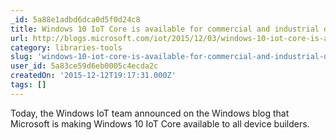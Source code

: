 ```yaml
---
_id: 5a88e1adbd6dca0d5f0d24c8
title: Windows 10 IoT Core is available for commercial and industrial device builders
url: http://blogs.microsoft.com/iot/2015/12/03/windows-10-iot-core-is-available-for-commercial-and-industrial-device-builders-2/?wt.mc_id=DX_47496&MC=IoT&MC=DevOps&MC=MSAzure&MC=IE&MC=JavaScript
category: libraries-tools
slug: 'windows-10-iot-core-is-available-for-commercial-and-industrial-device-builders'
user_id: 5a83ce59d6eb0005c4ecda2c
createdOn: '2015-12-12T19:17:31.000Z'
tags: []
---
```


Today, the Windows IoT team announced on the Windows blog that Microsoft is making Windows 10 IoT Core available to all device builders. 
